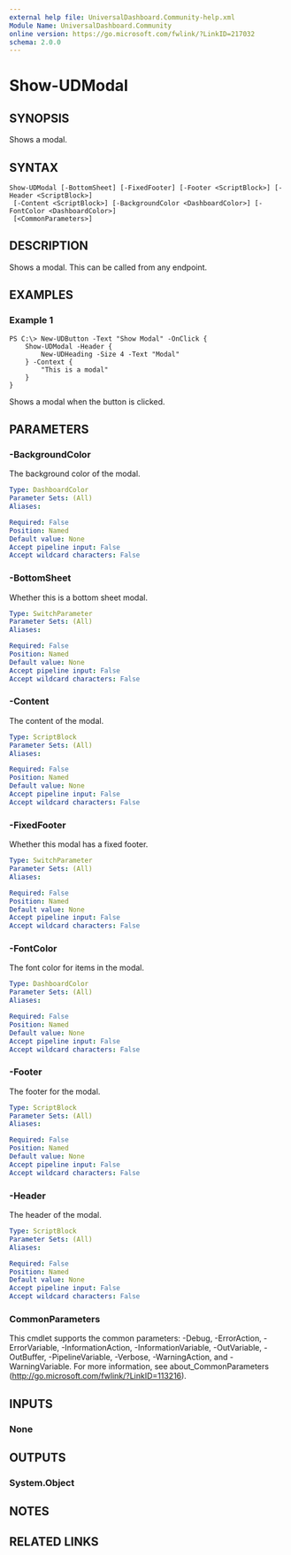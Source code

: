 ```yaml
---
external help file: UniversalDashboard.Community-help.xml
Module Name: UniversalDashboard.Community
online version: https://go.microsoft.com/fwlink/?LinkID=217032
schema: 2.0.0
---
```


# Show-UDModal

## SYNOPSIS
Shows a modal. 

## SYNTAX

```
Show-UDModal [-BottomSheet] [-FixedFooter] [-Footer <ScriptBlock>] [-Header <ScriptBlock>]
 [-Content <ScriptBlock>] [-BackgroundColor <DashboardColor>] [-FontColor <DashboardColor>]
 [<CommonParameters>]
```

## DESCRIPTION
Shows a modal. This can be called from any endpoint.

## EXAMPLES

### Example 1
```
PS C:\> New-UDButton -Text "Show Modal" -OnClick {
    Show-UDModal -Header {
        New-UDHeading -Size 4 -Text "Modal"
    } -Context {
        "This is a modal"
    }
}
```

Shows a modal when the button is clicked.

## PARAMETERS

### -BackgroundColor
The background color of the modal. 

```yaml
Type: DashboardColor
Parameter Sets: (All)
Aliases: 

Required: False
Position: Named
Default value: None
Accept pipeline input: False
Accept wildcard characters: False
```

### -BottomSheet
Whether this is a bottom sheet modal. 

```yaml
Type: SwitchParameter
Parameter Sets: (All)
Aliases: 

Required: False
Position: Named
Default value: None
Accept pipeline input: False
Accept wildcard characters: False
```

### -Content
The content of the modal. 

```yaml
Type: ScriptBlock
Parameter Sets: (All)
Aliases: 

Required: False
Position: Named
Default value: None
Accept pipeline input: False
Accept wildcard characters: False
```

### -FixedFooter
Whether this modal has a fixed footer. 

```yaml
Type: SwitchParameter
Parameter Sets: (All)
Aliases: 

Required: False
Position: Named
Default value: None
Accept pipeline input: False
Accept wildcard characters: False
```

### -FontColor
The font color for items in the modal. 

```yaml
Type: DashboardColor
Parameter Sets: (All)
Aliases: 

Required: False
Position: Named
Default value: None
Accept pipeline input: False
Accept wildcard characters: False
```

### -Footer
The footer for the modal. 

```yaml
Type: ScriptBlock
Parameter Sets: (All)
Aliases: 

Required: False
Position: Named
Default value: None
Accept pipeline input: False
Accept wildcard characters: False
```

### -Header
The header of the modal. 

```yaml
Type: ScriptBlock
Parameter Sets: (All)
Aliases: 

Required: False
Position: Named
Default value: None
Accept pipeline input: False
Accept wildcard characters: False
```

### CommonParameters
This cmdlet supports the common parameters: -Debug, -ErrorAction, -ErrorVariable, -InformationAction, -InformationVariable, -OutVariable, -OutBuffer, -PipelineVariable, -Verbose, -WarningAction, and -WarningVariable. For more information, see about_CommonParameters (http://go.microsoft.com/fwlink/?LinkID=113216).

## INPUTS

### None

## OUTPUTS

### System.Object

## NOTES

## RELATED LINKS

